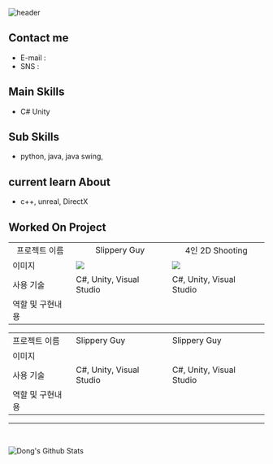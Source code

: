 
![header](https://capsule-render.vercel.app/api?type=slice&text=Hello&rotate=8&animation=fadeIn&fontAlign=70&fontAlignY=30&theme=radical&desc=Dong's%20Profile&descAlign=70)


## Contact me

- E-mail : 
- SNS : 

## Main Skills
- C# Unity 


## Sub Skills
- python, java, java swing,



## current learn About
- c++, unreal, DirectX

## Worked On Project
<table width="100%">
<tr align="center">
<td>프로젝트 이름</td> <td>Slippery Guy</td> <td>4인 2D Shooting</td> 
</tr>
<tr>
<td>이미지</td><td><Image src=Image/Jump.gif/></td><td><Image src=Image/NetworkShooting.gif/></td>
</tr>
<tr>
<td>사용 기술</td><td>C#, Unity, Visual Studio</td><td>C#, Unity, Visual Studio</td>
</tr>
<tr>
<td>역할 및 구현내용</td> <td> </td><td> </td>
</tr>
</table>

<table width=100%>
<tr>
<td >프로젝트 이름</td> <td>Slippery Guy</td> <td>Slippery Guy</td> 
</tr>
<tr>
<td>이미지</td><td></td><td></td>
</tr>
<tr>
<td>사용 기술</td><td>C#, Unity, Visual Studio</td><td>C#, Unity, Visual Studio</td>
</tr>
<tr>
<td>역할 및 구현내용</td> <td> </td><td> </td>
</tr>
</table>

---

<br>

![Dong's Github Stats](https://github-readme-stats.vercel.app/api?username=shehdrbs123&show_icons=true&theme=radical)


 
<!--
**shehdrbs123/shehdrbs123** is a ✨ _special_ ✨ repository because its `README.md` (this file) appears on your GitHub profile.

Here are some ideas to get you started:

- 🔭 I’m currently working on ...
- 🌱 I’m currently learning ...
- 👯 I’m looking to collaborate on ...
- 🤔 I’m looking for help with ...
- 💬 Ask me about ...
- 📫 How to reach me: ...
- 😄 Pronouns: ...
- ⚡ Fun fact: ...
-->
